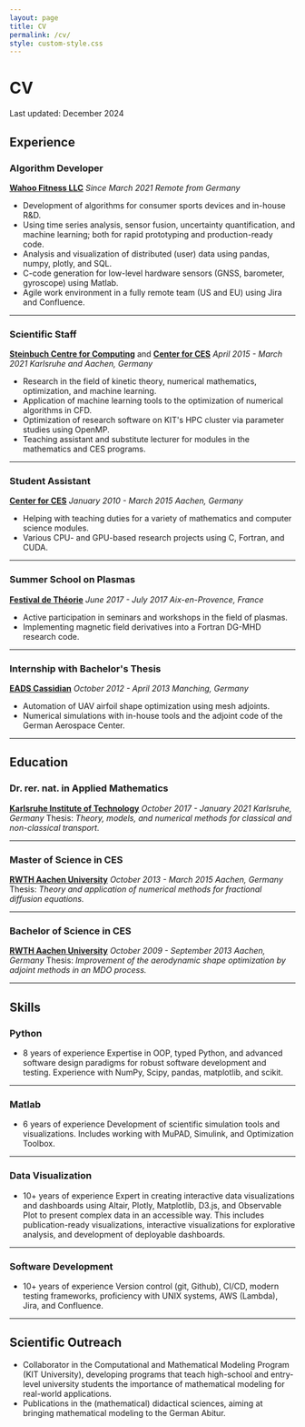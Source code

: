 ```yaml
---
layout: page
title: CV
permalink: /cv/
style: custom-style.css
---
```


# CV

Last updated: December 2024


## Experience

### Algorithm Developer
**[Wahoo Fitness LLC](https://wahoofitness.com)**
*Since March 2021*
*Remote from Germany*

- Development of algorithms for consumer sports devices and in-house R&D.
- Using time series analysis, sensor fusion, uncertainty quantification, and machine learning; both for rapid prototyping and production-ready code.
- Analysis and visualization of distributed (user) data using pandas, numpy, plotly, and SQL.
- C-code generation for low-level hardware sensors (GNSS, barometer, gyroscope) using Matlab.
- Agile work environment in a fully remote team (US and EU) using Jira and Confluence.

---

### Scientific Staff
**[Steinbuch Centre for Computing](https://www.scc.kit.edu/en/aboutus/rg-csmm.php)** and
**[Center for CES](https://www.mathcces.rwth-aachen.de)**
*April 2015 - March 2021*
*Karlsruhe and Aachen, Germany*

- Research in the field of kinetic theory, numerical mathematics, optimization, and machine learning.
- Application of machine learning tools to the optimization of numerical algorithms in CFD.
- Optimization of research software on KIT's HPC cluster via parameter studies using OpenMP.
- Teaching assistant and substitute lecturer for modules in the mathematics and CES programs.

---

### Student Assistant
**[Center for CES](https://www.mathcces.rwth-aachen.de)**
*January 2010 - March 2015*
*Aachen, Germany*

- Helping with teaching duties for a variety of mathematics and computer science modules.
- Various CPU- and GPU-based research projects using C, Fortran, and CUDA.

---

### Summer School on Plasmas
**[Festival de Théorie](http://festival-theorie.org)**
*June 2017 - July 2017*
*Aix-en-Provence, France*

- Active participation in seminars and workshops in the field of plasmas.
- Implementing magnetic field derivatives into a Fortran DG-MHD research code.

---

### Internship with Bachelor's Thesis
**[EADS Cassidian](https://www.cyber.airbus.com)**
*October 2012 - April 2013*
*Manching, Germany*

- Automation of UAV airfoil shape optimization using mesh adjoints.
- Numerical simulations with in-house tools and the adjoint code of the German Aerospace Center.

---

## Education

### Dr. rer. nat. in Applied Mathematics
**[Karlsruhe Institute of Technology](https://www.kit.edu)**
*October 2017 - January 2021*
*Karlsruhe, Germany*
Thesis: *Theory, models, and numerical methods for classical and non-classical transport.*

---

### Master of Science in CES
**[RWTH Aachen University](https://www.rwth-aachen.de)**
*October 2013 - March 2015*
*Aachen, Germany*
Thesis: *Theory and application of numerical methods for fractional diffusion equations.*

---

### Bachelor of Science in CES
**[RWTH Aachen University](https://www.rwth-aachen.de)**
*October 2009 - September 2013*
*Aachen, Germany*
Thesis: *Improvement of the aerodynamic shape optimization by adjoint methods in an MDO process.*

---

## Skills

### Python
- 8 years of experience
Expertise in OOP, typed Python, and advanced software design paradigms for robust software development and testing.
Experience with NumPy, Scipy, pandas, matplotlib, and scikit.

---

### Matlab
- 6 years of experience
Development of scientific simulation tools and visualizations. Includes working with MuPAD, Simulink, and Optimization Toolbox.

---

### Data Visualization
- 10+ years of experience
Expert in creating interactive data visualizations and dashboards using Altair, Plotly, Matplotlib, D3.js, and Observable Plot to present complex data in an accessible way.
This includes publication-ready visualizations, interactive visualizations for explorative analysis, and development of deployable dashboards.

---

### Software Development
- 10+ years of experience
Version control (git, Github), CI/CD, modern testing frameworks, proficiency with UNIX systems, AWS (Lambda), Jira, and Confluence.

---

## Scientific Outreach

- Collaborator in the Computational and Mathematical Modeling Program (KIT University), developing programs that teach high-school and entry-level university students the importance of mathematical modeling for real-world applications.
- Publications in the (mathematical) didactical sciences, aiming at bringing mathematical modeling to the German Abitur.
